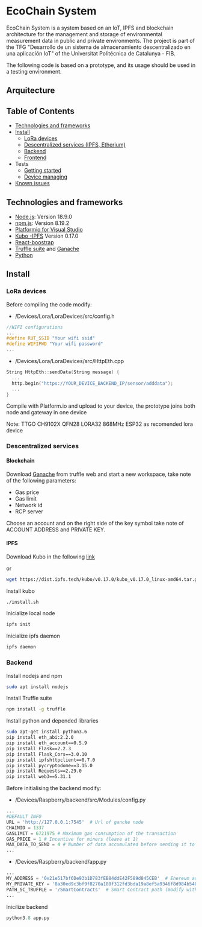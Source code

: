 # EcoChain System
EcoChain System is a system based on an IoT, IPFS and blockchain architecture for the management and storage of environmental measurement data in public and private environments.  The project is part of the TFG "Desarrollo de un sistema de almacenamiento descentralizado en una aplicación IoT" of the Universitat Politécnica de Catalunya - FIB.

The following code is based on a prototype, and its usage should be used in a testing environment.

## Arquitecture

## Table of Contents

- [Technologies and frameworks](#technologies-and-frameworks)
- [Install](#install)
  - [LoRa devices](#lora-devices)
  - [Descentralized services (IPFS, Etherium)](#descentralized-services)
  - [Backend](#backend)
  - [Frontend](#frontend)
- Tests
  - [Getting started](#getting-started)
  - [Device managing](#device-managing)
- [Known issues](#known-issues)

## Technologies and frameworks
* [Node.js](https://nodejs.org/): Version 18.9.0
* [npm.js](https://www.npmjs.com/): Version 8.19.2
* [Platformio for Visual Studio](https://platform.io/)
* [Kubo -IPFS](https://docs.ipfs.tech/install/command-line/) Version 0.17.0
* [React-boostrap](https://react-bootstrap.github.io/)
* [Truffle suite](https://trufflesuite.com/) and [Ganache](https://trufflesuite.com/ganache/)
* [Python](https://www.python.org/)

## Install

### LoRa devices



Before compiling the code modify:

* /Devices/Lora/LoraDevices/src/config.h
```cpp
//WIFI configurations
...
#define RUT_SSID "Your wifi ssid"
#define WIFIPWD "Your wifi password"
...
```
* /Devices/Lora/LoraDevices/src/HttpEth.cpp
```cpp
String HttpEth::sendData(String message) {
  ...
  http.begin("https://YOUR_DEVICE_BACKEND_IP/sensor/adddata");
  ...
}
```
Compile with Platform.io and upload to your device, the prototype joins both node and gateway in one device

Note: TTGO CH9102X QFN28 LORA32 868MHz ESP32 as recomended lora device

### Descentralized services

#### Blockchain

Download [Ganache](https://trufflesuite.com/ganache/) from truffle web and start a new workspace, take note of the following parameters:

* Gas price
* Gas limit 
* Network id
* RCP server

Choose an account and on the right side of the key symbol take note of ACCOUNT ADDRESS and PRIVATE KEY.

#### IPFS

Download Kubo in the following [link](https://dist.ipfs.tech/kubo/v0.17.0/kubo_v0.17.0_linux-amd64.tar.gz)

or 

```bash
wget https://dist.ipfs.tech/kubo/v0.17.0/kubo_v0.17.0_linux-amd64.tar.gz
```

Install kubo

```bash
./install.sh
```
Inicialize local node

```bash
ipfs init
```
Inicialize ipfs daemon

```bash
ipfs daemon
```

### Backend

Install nodejs and npm

```bash
sudo apt install nodejs
```
Install Truffle suite

```bash
npm install -g truffle
```

Install python and depended libraries
```bash
sudo apt-get install python3.6
pip install eth_abi:2.2.0
pip install eth_account==0.5.9
pip install Flask==2.2.3
pip install Flask_Cors==3.0.10
pip install ipfshttpclient==0.7.0
pip install pycryptodome==3.15.0
pip install Requests==2.29.0
pip install web3==5.31.1
```
Before initialising the backend modify:

* /Devices/Raspberry/backend/src/Modules/config.py
```Python
...
#DEFAULT INFO
URL = 'http://127.0.0.1:7545'  # Url of ganche node
CHAINID = 1337
GASLIMIT = 6721975 # Maximum gas consumption of the transaction
GAS_PRICE = 1 # Incentive for miners (leave at 1)
MAX_DATA_TO_SEND = 4 # Number of data accumulated before sending it to the backend (Currently only 4 supported)
...
```

* /Devices/Raspberry/backend/app.py
```Python
...
MY_ADDRESS = '0x21e517bf6De93b1D783fEB84ddE42F589d845CEB'  # Ehereum address
MY_PRIVATE_KEY = '8a30ed9c3bf9f8270a180f312fd3bda19a8ef5a9346f8d984b5405d864d9a98c' #Ethereum private key
PATH_SC_TRUFFLE = '/SmartContracts'  # Smart Contract path (modify with your own path)
...
```

Inicilize backend

```Python
python3.8 app.py
```




